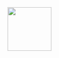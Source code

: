 


<div id="header" align="center">
  <img src="[https://media.giphy.com/media/4FQMuOKR6zQRO/giphy.gif](https://media.giphy.com/media/xTiIzJSKB4l7xTouE8/giphy.gif)" width="100"/>
</div>

<!--
**shawn-brown12/shawn-brown12** is a ✨ _special_ ✨ repository because its `README.md` (this file) appears on your GitHub profile.

Here are some ideas to get you started:

- 🔭 I’m currently working on ...
- 🌱 I’m currently learning ...
- 👯 I’m looking to collaborate on ...
- 🤔 I’m looking for help with ...
- 💬 Ask me about ...
- 📫 How to reach me: ...
- 😄 Pronouns: ...
- ⚡ Fun fact: ...
-->

